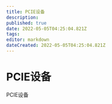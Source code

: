 ```yaml
---
title: PCIE设备
description: 
published: true
date: 2022-05-05T04:25:04.821Z
tags: 
editor: markdown
dateCreated: 2022-05-05T04:25:04.821Z
---
```


# PCIE设备
PCIE设备